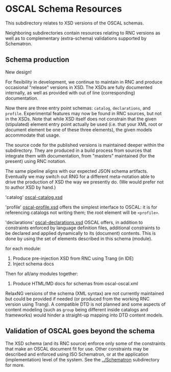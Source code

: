 # OSCAL Schema Resources

This subdirectory relates to XSD versions of the OSCAL schemas.

Neighboring subdirectories contain resources relating to RNC versions as well as to complementary (extra-schema) validations supported by Schematron.

## Schema production

New design!

For flexibility in development, we continue to maintain in RNC and produce occasional "release" versions in XSD. The XSDs are fully documented internally, as well as provided with out of line (corresponding) documentation.

Now there are three entry point schemas: `catalog`, `declarations`, and `profile`. Experimental features may now be found in RNC sources, but not in the XSDs. Note that while XSD itself does not constrain that the given (stipulated) element entry point actually be used (i.e. that your XML root or document element be one of these three elements), the given models accommodate that usage.

The source code for the published versions is maintained deeper within the subdirectory. They are produced in a build process from sources that integrate them with documentation, from "masters" maintained (for the present) using RNC notation.

The same pipeline aligns with our expected JSON schema artifacts. Eventually we may switch out RNG for a different meta-notation able to drive the production of XSD the way we presently do. (We would prefer not to author XSD by hand.)

'catalog' [oscal-catalog.xsd](oscal-catalog.xsd)

'profile' [oscal-profile.xsd](oscal-profile.xsd) offers the simplest interface to OSCAL: it is for referencing catalogs not writing them; the root element will be `<profile>`.

'declarations' [oscal-declarations.xsd](oscal-declarations.xsd) OSCAL offers, in addition to constraints enforced by language definition files, additional constraints to be declared and applied dynamically to its (document) contents. This is done by using the set of elements described in this schema (module).

for each module:
1. Produce pre-injection XSD from RNC using Trang (in IDE)
1. Inject schema docs

Then for all/any modules together:
1. Produce HTML/MD docs for schemas from oscal-oscal.xml


RelaxNG versions of the schema (XML syntax) are not currently maintained but could be provided if needed (or produced from the working RNC version using Trang). A compatible DTD is not planned and some aspects of content modeling (such as `group` being different inside catalogs and frameworks) would hinder a straight-up mapping into DTD content models.

## Validation of OSCAL goes beyond the schema

The XSD schema (and its RNC source) enforce only some of the constraints that make an OSCAL document fit for use. Other constraints may be described and enforced using ISO Schematron, or at the application (implementation) level of the system. See the [../Schematron](../Schematron) subdirectory for more.
